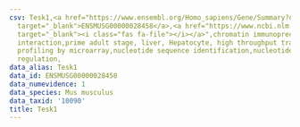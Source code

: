 ```yaml
---
csv: Tesk1,<a href="https://www.ensembl.org/Homo_sapiens/Gene/Summary?db=core;g=ENSMUSG00000028458"
  target="_blank">ENSMUSG00000028458</a>,<a href="https://www.ncbi.nlm.nih.gov/pubmed/23834426"
  target="_blank"><i class="fas fa-file"></i></a>",chromatin immunoprecipitation assay,direct
  interaction,prime adult stage, liver, Hepatocyte, high throughput transcription
  profiling by microarray,nucleotide sequence identification,nucleotide sequence identification,transcriptional
  regulation,
data_alias: Tesk1
data_id: ENSMUSG00000028458
data_numevidence: 1
data_species: Mus musculus
data_taxid: '10090'
title: Tesk1
---
```


